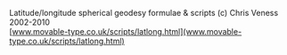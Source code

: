 Latitude/longitude spherical geodesy formulae & scripts (c) Chris Veness 2002-2010  
[www.movable-type.co.uk/scripts/latlong.html](www.movable-type.co.uk/scripts/latlong.html)